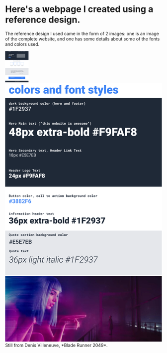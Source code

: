# Here's a webpage I created using a reference design.
The reference design I used came in the form of 2 images: one is an image of the complete website, and one has some details about some of the fonts and colors used.

<img src="images/odin-project.png" height="100">
<img src="images/colors_and_stuff.png">


<img src="images/Blade-Runner.jpg">
Still from Denis Villeneuve, *Blade Runner 2049*.
